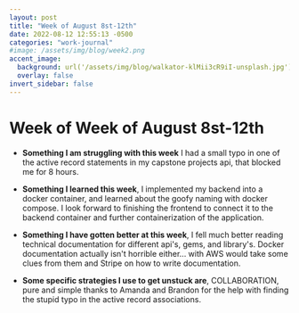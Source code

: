 ```yaml
---
layout: post
title: "Week of August 8st-12th"
date: 2022-08-12 12:55:13 -0500
categories: "work-journal"
#image: /assets/img/blog/week2.png
accent_image:
  background: url('/assets/img/blog/walkator-klMii3cR9iI-unsplash.jpg') center/cover
  overlay: false
invert_sidebar: false
---
```


# Week of Week of August 8st-12th

- **Something I am struggling with this week**  I had a small typo in one of the active record statements in my capstone projects api, that blocked me for 8 hours. 

- **Something I learned this week**, I implemented my backend into a docker container, and learned about the goofy naming with docker compose. I look forward to finishing the frontend to connect it to the backend container and further containerization of the application.  

- **Something I have gotten better at this week**, I fell much better reading technical documentation for different api's, gems, and library's.  Docker documentation actually isn't horrible either... with AWS would take some clues from them and Stripe on how to write documentation.  

- **Some specific strategies I use to get unstuck are**, COLLABORATION, pure and simple thanks to Amanda and Brandon for the help with finding the stupid typo in the active record associations.
